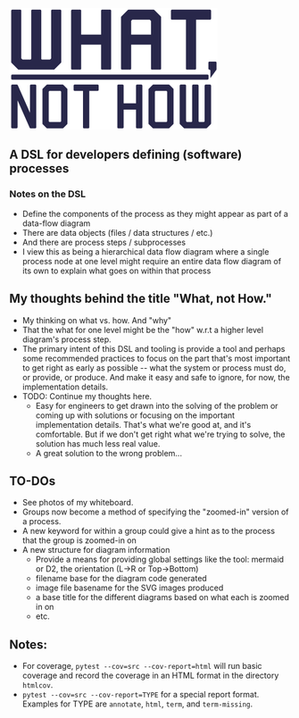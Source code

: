 ![](docs/_static/what_not_how.png)

## A DSL for developers defining (software) processes

### Notes on the DSL
- Define the components of the process as they might appear as part of a data-flow diagram
- There are data objects (files / data structures / etc.)
- And there are process steps / subprocesses
- I view this as being a hierarchical data flow diagram where a single process node at one level might require an entire data flow diagram of its own to explain what goes on within that process

## My thoughts behind the title "What, not How."
- My thinking on what vs. how.  And "why"
- That the what for one level might be the "how" w.r.t a higher level diagram's process step.
- The primary intent of this DSL and tooling is provide a tool and perhaps some recommended practices to focus on the part that's most important to get right as early as possible -- what the system or process must do, or provide, or produce.  And make it easy and safe to ignore, for now, the implementation details.
- TODO: Continue my thoughts here.
  - Easy for engineers to get drawn into the solving of the problem or coming up with solutions or focusing on the important implementation details.  That's what we're good at, and it's comfortable.  But if we don't get right what we're trying to solve, the solution has much less real value.
  - A great solution to the wrong problem...

## TO-DOs
- See photos of my whiteboard.
- Groups now become a method of specifying the "zoomed-in" version of a process.
- A new keyword for within a group could give a hint as to the process that the group is zoomed-in on
- A new structure for diagram information
  - Provide a means for providing global settings like the tool: mermaid or D2, the orientation (L->R or Top->Bottom)
  - filename base for the diagram code generated
  - image file basename for the SVG images produced
  - a base title for the different diagrams based on what each is zoomed in on
  - etc.

## Notes:
- For coverage, `pytest --cov=src --cov-report=html` will run basic coverage and
  record the coverage in an HTML format in the directory `htmlcov`.
- `pytest --cov=src --cov-report=TYPE` for a special report format.
   Examples for TYPE are `annotate`, `html`, `term`, and `term-missing`.
